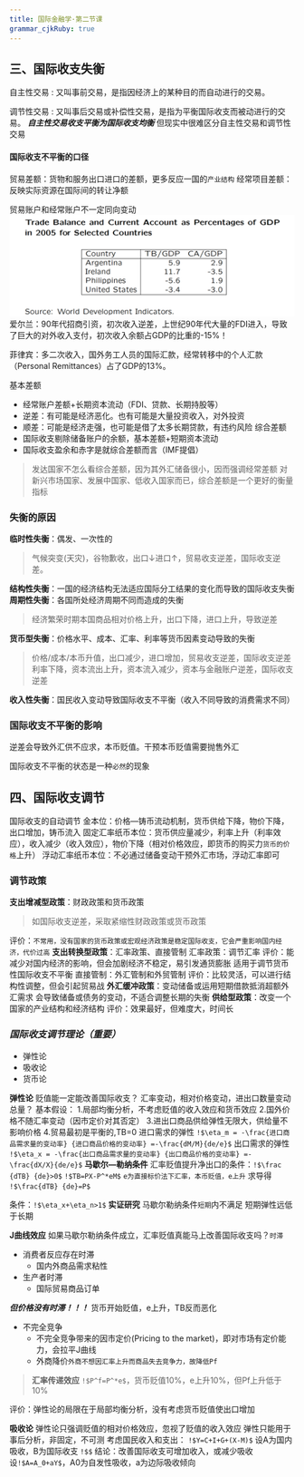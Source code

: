 ```yaml
---
title: 国际金融学·第二节课
grammar_cjkRuby: true
---
```

## 三、国际收支失衡

自主性交易
: 又叫事前交易，是指因经济上的某种目的而自动进行的交易。

调节性交易
: 又叫事后交易或补偿性交易，是指为平衡国际收支而被动进行的交易。
***自主性交易收支平衡为国际收支均衡***
但现实中很难区分自主性交易和调节性交易
#### 国际收支不平衡的口径
贸易差额：货物和服务出口进口的差额，更多反应一国的`产业结构`
经常项目差额：反映实际资源在国际间的转让净额

贸易账户和经常账户不一定同向变动
![](./images/1678273819059.png)
爱尔兰：90年代招商引资，初次收入逆差，上世纪90年代大量的FDI进入，导致了巨大的对外收入支付，初次收入余额占GDP的比重的-15%！

菲律宾：多二次收入，国外务工人员的国际汇款，经常转移中的个人汇款（Personal Remittances）占了GDP的13%。


基本差额
- 经常账户差额+长期资本流动（FDI、贷款、长期持股等）
- 逆差：有可能是经济恶化。也有可能是大量投资收入，对外投资
- 顺差：可能是经济走强，也可能是借了太多长期贷款，有违约风险
综合差额
- 国际收支剔除储备账户的余额，基本差额+短期资本流动
- 国际收支盈余和赤字是就综合差额而言（IMF提倡）

>发达国家不怎么看综合差额，因为其外汇储备很小，因而强调经常差额
>对新兴市场国家、发展中国家、低收入国家而已，综合差额是一个更好的衡量指标

### 失衡的原因
**临时性失衡**：偶发、一次性的
>气候突变(天灾)，谷物歉收，出口↓进口↑，贸易收支逆差，国际收支逆差。

**结构性失衡**：一国的经济结构无法适应国际分工结果的变化而导致的国际收支失衡
**周期性失衡**：各国所处经济周期不同而造成的失衡
>经济繁荣时期本国商品相对价格上升，出口下降，进口上升，导致逆差

**货币型失衡**：价格水平、成本、汇率、利率等货币因素变动导致的失衡
>价格/成本/本币升值，出口减少，进口增加，贸易收支逆差，国际收支逆差
>利率下降，资本流出上升，资本流入减少，资本与金融账户逆差，国际收支逆差

**收入性失衡**：国民收入变动导致国际收支不平衡（收入不同导致的消费需求不同）

### 国际收支不平衡的影响
逆差会导致外汇供不应求，本币贬值。干预本币贬值需要抛售外汇

国际收支不平衡的状态是一种`必然`的现象

## 四、国际收支调节
国际收支的自动调节
金本位：价格—铸币流动机制，货币供给下降，物价下降，出口增加，铸币流入
固定汇率纸币本位：货币供应量减少，利率上升（利率效应），收入减少（收入效应），物价下降（相对价格效应，即货币的购买力`货币的价格`上升）
浮动汇率纸币本位：不必通过储备变动干预外汇市场，浮动汇率即可

### 调节政策
**支出增减型政策**：财政政策和货币政策
>如国际收支逆差，采取紧缩性财政政策或货币政策

评价：`不常用，没有国家的货币政策或宏观经济政策是稳定国际收支，它会严重影响国内经济，代价过高`
**支出转换型政策**：汇率政策、直接管制
汇率政策：调节汇率
评价：能减少对国内经济的影响，但会加剧经济不稳定，易引发通货膨胀
适用于调节货币性国际收支不平衡
直接管制：外汇管制和外贸管制
评价：比较灵活，可以进行结构性调整，但会引起贸易战
**外汇缓冲政策**：变动储备或运用短期借款抵消超额外汇需求
会导致储备或债务的变动，不适合调整长期的失衡
**供给型政策**：改变一个国家的产业结构和经济结构
评价：效果最好，但难度大，时间长

### *国际收支调节理论（重要）*
- 弹性论
- 吸收论
- 货币论

**弹性论**
贬值能一定能改善国际收支？
汇率变动，相对价格变动，进出口数量变动
总量？
基本假设：
1.局部均衡分析，不考虑贬值的收入效应和货币效应
2.国外价格不随汇率变动（因市定价对其否定）
3.进出口商品供给弹性无限大，供给量不影响价格
4.贸易最初是平衡的,TB=0
进口需求的弹性
`!$\eta_m = -\frac{进口商品需求量的变动率} {进口商品价格的变动率} =-\frac{dM/M}{de/e}$`
出口需求的弹性
`!$\eta_x = -\frac{出口商品需求量的变动率} {出口商品价格的变动率} =-\frac{dX/X}{de/e}$`
**马歇尔—勒纳条件**
汇率贬值提升净出口的条件：`!$\frac {dTB} {de}>0$`
`!$TB=PX-P^*eM$` `e为直接标价法下汇率，本币贬值，e上升`
求导得
`!$\frac{dTB} {de}=P$`

条件：`!$\eta_x+\eta_n>1$`
**实证研究**
马歇尔勒纳条件`短期`内不满足
短期弹性远低于长期  

**J曲线效应**
如果马歇尔勒纳条件成立，汇率贬值真能马上改善国际收支吗？`时滞`
- 消费者反应存在时滞
  - 国内外商品需求粘性
- 生产者时滞
  - 国际贸易商品订单  

***但价格没有时滞！！！*** 货币开始贬值，e上升，TB反而恶化
- 不完全竞争
  - 不完全竞争带来的因市定价(Pricing to the market)，即对市场有定价能力，会拉平J曲线
  - 外商降价`外商不想因汇率上升而商品失去竞争力，故降低Pf`

>**汇率传递效应**
`!$P^f=P^*e$`，货币贬值10%，e上升10%，但Pf上升低于10%

评价：弹性论的局限在于局部均衡分析，没有考虑货币贬值使出口增加

**吸收论**
弹性论只强调贬值的相对价格效应，忽视了贬值的收入效应
弹性只能用于事后分析，非固定，不可测
考虑国民收入和支出：
`!$Y=C+I+G+(X-M)$`
设A为国内吸收，B为国际收支
`!$$`
结论：改善国际收支可增加收入，或减少吸收
设`!$A=A_0+aY$`，A0为自发性吸收，a为边际吸收倾向